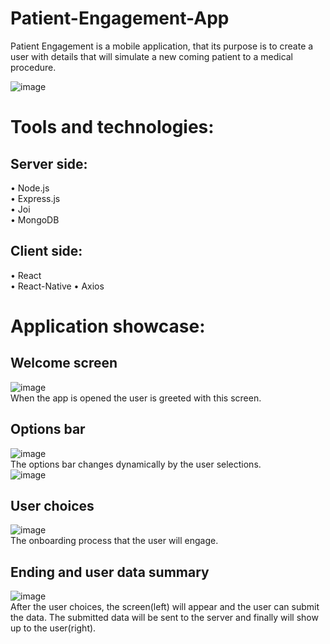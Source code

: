 # Patient-Engagement-App
Patient Engagement is a mobile application, that its purpose is to create a user with details that will simulate a new coming patient to a medical procedure.      

![image](https://user-images.githubusercontent.com/49129250/121816634-67da2b80-cc85-11eb-803b-8e041d65cfc3.png)

# Tools and technologies:                                              
## Server side:          
• Node.js    
• Express.js   
• Joi   
• MongoDB   

## Client side:
• React   
• React-Native
• Axios    

# Application showcase: 
## Welcome screen    
![image](https://user-images.githubusercontent.com/49129250/121816653-80e2dc80-cc85-11eb-8e65-fcbd09062b79.png)    
When the app is opened the user is greeted with this screen.  

## Options bar
![image](https://user-images.githubusercontent.com/49129250/121816375-e59d3780-cc83-11eb-89b8-9b226ff2f196.png)    
The options bar changes dynamically by the user selections.    
![image](https://user-images.githubusercontent.com/49129250/121816586-25b0ea00-cc85-11eb-9ad3-64caf7efe5ee.png)

## User choices    
![image](https://user-images.githubusercontent.com/49129250/121816837-97d5fe80-cc86-11eb-9095-597567b71def.png)    
The onboarding process that the user will engage.    

## Ending and user data summary     
![image](https://user-images.githubusercontent.com/49129250/121816966-5c87ff80-cc87-11eb-8bbc-ed5b997bd464.png)    
After the user choices, the screen(left) will appear and the user can submit the data. The submitted data will be sent to the server and finally will show up to the user(right).
